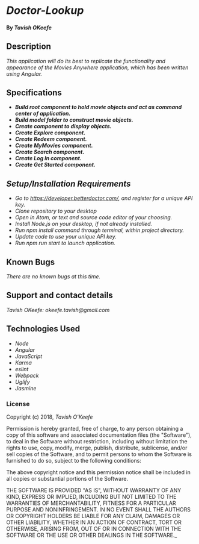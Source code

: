 # _Doctor-Lookup_

#### By _**Tavish OKeefe**_

## Description

_This application will do its best to replicate the functionality and appearance of the Movies Anywhere application, which has been written using Angular._

## Specifications

* _**Build root component to hold movie objects and act as command center of application.**_
* _**Build model folder to construct movie objects.**_
* _**Create component to display objects.**_
* _**Create Explore component.**_
* _**Create Redeem component.**_
* _**Create MyMovies component.**_
* _**Create Search component.**_
* _**Create Log In component.**_
* _**Create Get Started component.**_




## _Setup/Installation Requirements_

* _Go to https://developer.betterdoctor.com/, and register for a unique API key._
* _Clone repository to your desktop_
* _Open in Atom, or text and source code editor of your choosing._
* _Install Node.js on your desktop, if not already installed._
* _Run npm install command through terminal, within project directory._
* _Update code to use your unique API key._
* _Run npm run start to launch application._



## Known Bugs

_There are no known bugs at this time._

## Support and contact details

_Tavish OKeefe: okeefe.tavish@gmail.com_

## Technologies Used

* _Node_
* _Angular_
* _JavaScript_
* _Karma_
* _eslint_
* _Webpack_
* _Uglify_
* _Jasmine_

### License

Copyright (c) 2018, _Tavish O'Keefe_  

Permission is hereby granted, free of charge, to any person obtaining a copy
of this software and associated documentation files (the "Software"), to deal
in the Software without restriction, including without limitation the rights
to use, copy, modify, merge, publish, distribute, sublicense, and/or sell
copies of the Software, and to permit persons to whom the Software is
furnished to do so, subject to the following conditions:  

The above copyright notice and this permission notice shall be included in all copies or substantial portions of the Software.

THE SOFTWARE IS PROVIDED "AS IS", WITHOUT WARRANTY OF ANY KIND, EXPRESS OR
IMPLIED, INCLUDING BUT NOT LIMITED TO THE WARRANTIES OF MERCHANTABILITY,
FITNESS FOR A PARTICULAR PURPOSE AND NONINFRINGEMENT. IN NO EVENT SHALL THE
AUTHORS OR COPYRIGHT HOLDERS BE LIABLE FOR ANY CLAIM, DAMAGES OR OTHER
LIABILITY, WHETHER IN AN ACTION OF CONTRACT, TORT OR OTHERWISE, ARISING FROM,
OUT OF OR IN CONNECTION WITH THE SOFTWARE OR THE USE OR OTHER DEALINGS IN THE
SOFTWARE._
